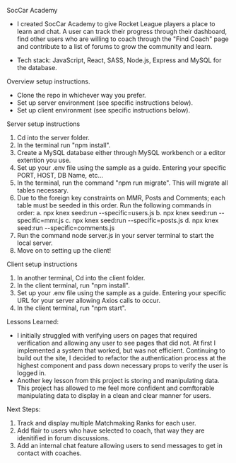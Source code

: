 SocCar Academy

- I created SocCar Academy to give Rocket League players a place to learn and chat. A user can track their progress through their dashboard, find other users who are willing to coach through the "Find Coach" page and contribute to a list of forums to grow the community and learn.

- Tech stack: JavaScript, React, SASS, Node.js, Express and MySQL for the database.

Overview setup instructions.
- Clone the repo in whichever way you prefer.
- Set up server environment (see specific instructions below).
- Set up client environment (see specific instructions below).

Server setup instructions
1. Cd into the server folder.
2. In the terminal run "npm install".
3. Create a MySQL database either through MySQL workbench or a editor extention you use.
4. Set up your .env file using the sample as a guide. Entering your specific PORT, HOST, DB Name, etc...
5. In the terminal, run the command "npm run migrate". This will migrate all tables necessary.
6. Due to the foreign key constraints on MMR, Posts and Comments; each table must be seeded in this order. Run the following commands in order:
    a. npx knex seed:run --specific=users.js
    b. npx knex seed:run --specific=mmr.js
    c. npx knex seed:run --specific=posts.js
    d. npx knex seed:run --specific=comments.js
7. Run the command node server.js in your server terminal to start the local server.
8. Move on to setting up the client!

Client setup instructions
1. In another terminal, Cd into the client folder.
2. In the client terminal, run "npm install".
3. Set up your .env file using the sample as a guide. Entering your specific URL for your server allowing Axios calls to occur. 
3. In the client terminal, run "npm start".

Lessons Learned:
- I initially struggled with verifying users on pages that required verification and allowing any user to see pages that did not.
    At first I implemented a system that worked, but was not efficient. Continuing to build out the site, I decided to refactor the
    authentication process at the highest component and pass down necessary props to verify the user is logged in. 
- Another key lesson from this project is storing and manipulating data. This project has allowed to me feel more confident and comftorable 
    manipulating data to display in a clean and clear manner for users. 

Next Steps:
1. Track and display multiple Matchmaking Ranks for each user.
2. Add flair to users who have selected to coach, that way they are idenitified in forum discussions.
3. Add an internal chat feature allowing users to send messages to get in contact with coaches. 


